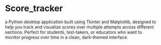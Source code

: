 # Score_tracker
a Python desktop application built using Tkinter and Matplotlib, designed to help you track and visualize scores over multiple attempts across different sections. Perfect for students, test-takers, or educators who want to monitor progress over time in a clean, dark-themed interface.
